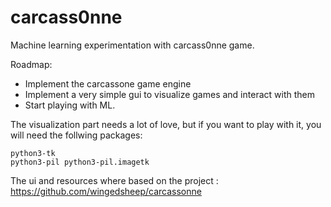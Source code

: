 # carcass0nne
Machine learning experimentation with carcass0nne game.

Roadmap: 

- Implement the carcassone game engine
- Implement a very simple gui to visualize games and interact with them
- Start playing with ML.

The visualization part needs a lot of love, but if you want to play with it, you will need the follwing packages:

    python3-tk
    python3-pil python3-pil.imagetk

The ui and resources where based on the project : https://github.com/wingedsheep/carcassonne 